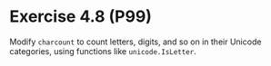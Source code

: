 # Exercise 4.8 (P99)

Modify `charcount` to count letters, digits, and so on in their Unicode categories,
using functions like `unicode.IsLetter`.
